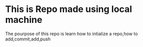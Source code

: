 # This is Repo made using local machine

The pourpose of this repo is learn how to intialize a repo,how to add,commit,add,push 